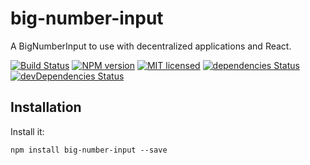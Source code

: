 # big-number-input

A BigNumberInput to use with decentralized applications and React.

[![Build Status](https://travis-ci.com/mariano-aguero/big-number-input.svg?branch=master)](https://travis-ci.com/mariano-aguero/big-number-input)
[![NPM version](https://badge.fury.io/js/big-number-input.svg)](https://npmjs.org/package/big-number-input)
[![MIT licensed](https://img.shields.io/badge/license-MIT-blue.svg)](https://raw.githubusercontent.com/mariano-aguero/big-number-input/master/LICENSE)
[![dependencies Status](https://david-dm.org/mariano-aguero/big-number-input/status.svg)](https://david-dm.org/mariano-aguero/big-number-input)
[![devDependencies Status](https://david-dm.org/mariano-aguero/big-number-input/dev-status.svg)](https://david-dm.org/mariano-aguero/big-number-input?type=dev)

## Installation

Install it:

```shell
npm install big-number-input --save
```

